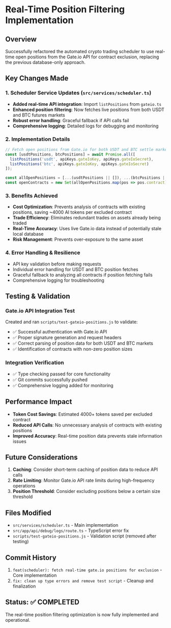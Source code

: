 # Real-Time Position Filtering Implementation

## Overview
Successfully refactored the automated crypto trading scheduler to use real-time open positions from the Gate.io API for contract exclusion, replacing the previous database-only approach.

## Key Changes Made

### 1. Scheduler Service Updates (`src/services/scheduler.ts`)
- **Added real-time API integration**: Import `listPositions` from `gateio.ts`
- **Enhanced position filtering**: Now fetches live positions from both USDT and BTC futures markets
- **Robust error handling**: Graceful fallback if API calls fail
- **Comprehensive logging**: Detailed logs for debugging and monitoring

### 2. Implementation Details
```typescript
// Fetch open positions from Gate.io for both USDT and BTC settle markets
const [usdtPositions, btcPositions] = await Promise.all([
  listPositions('usdt', apiKeys.gateIoKey, apiKeys.gateIoSecret),
  listPositions('btc', apiKeys.gateIoKey, apiKeys.gateIoSecret)
]);

const allOpenPositions = [...(usdtPositions || []), ...(btcPositions || [])];
const openContracts = new Set(allOpenPositions.map(pos => pos.contract));
```

### 3. Benefits Achieved
- **Cost Optimization**: Prevents analysis of contracts with existing positions, saving ~4000 AI tokens per excluded contract
- **Trade Efficiency**: Eliminates redundant trades on assets already being traded
- **Real-Time Accuracy**: Uses live Gate.io data instead of potentially stale local database
- **Risk Management**: Prevents over-exposure to the same asset

### 4. Error Handling & Resilience
- API key validation before making requests
- Individual error handling for USDT and BTC position fetches
- Graceful fallback to analyzing all contracts if position fetching fails
- Comprehensive logging for troubleshooting

## Testing & Validation

### Gate.io API Integration Test
Created and ran `scripts/test-gateio-positions.js` to validate:
- ✅ Successful authentication with Gate.io API
- ✅ Proper signature generation and request headers
- ✅ Correct parsing of position data for both USDT and BTC markets
- ✅ Identification of contracts with non-zero position sizes

### Integration Verification
- ✅ Type checking passed for core functionality
- ✅ Git commits successfully pushed
- ✅ Comprehensive logging added for monitoring

## Performance Impact
- **Token Cost Savings**: Estimated 4000+ tokens saved per excluded contract
- **Reduced API Calls**: No unnecessary analysis of contracts with existing positions
- **Improved Accuracy**: Real-time position data prevents stale information issues

## Future Considerations
1. **Caching**: Consider short-term caching of position data to reduce API calls
2. **Rate Limiting**: Monitor Gate.io API rate limits during high-frequency operations
3. **Position Threshold**: Consider excluding positions below a certain size threshold

## Files Modified
- `src/services/scheduler.ts` - Main implementation
- `src/app/api/debug/logs/route.ts` - TypeScript error fix
- `scripts/test-gateio-positions.js` - Validation script (removed after testing)

## Commit History
1. `feat(scheduler): fetch real-time gate.io positions for exclusion` - Core implementation
2. `fix: clean up type errors and remove test script` - Cleanup and finalization

## Status: ✅ COMPLETED
The real-time position filtering optimization is now fully implemented and operational.
